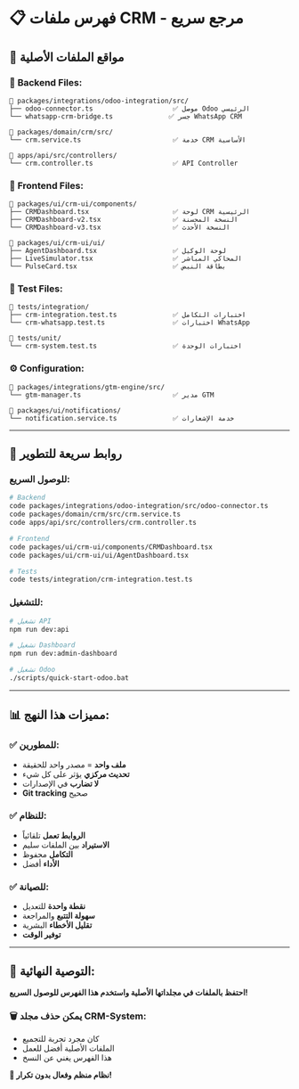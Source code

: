 # 📋 فهرس ملفات CRM - مرجع سريع

## 🔗 **مواقع الملفات الأصلية**

### 🔧 **Backend Files:**
```
📁 packages/integrations/odoo-integration/src/
├── odoo-connector.ts                    ✅ موصل Odoo الرئيسي
└── whatsapp-crm-bridge.ts              ✅ جسر WhatsApp CRM

📁 packages/domain/crm/src/
└── crm.service.ts                       ✅ خدمة CRM الأساسية

📁 apps/api/src/controllers/
└── crm.controller.ts                    ✅ API Controller
```

### 🎨 **Frontend Files:**
```
📁 packages/ui/crm-ui/components/
├── CRMDashboard.tsx                     ✅ لوحة CRM الرئيسية
├── CRMDashboard-v2.tsx                  ✅ النسخة المحسنة
└── CRMDashboard-v3.tsx                  ✅ النسخة الأحدث

📁 packages/ui/crm-ui/ui/
├── AgentDashboard.tsx                   ✅ لوحة الوكيل
├── LiveSimulator.tsx                    ✅ المحاكي المباشر
└── PulseCard.tsx                        ✅ بطاقة النبض
```

### 🧪 **Test Files:**
```
📁 tests/integration/
├── crm-integration.test.ts              ✅ اختبارات التكامل
└── crm-whatsapp.test.ts                 ✅ اختبارات WhatsApp

📁 tests/unit/
└── crm-system.test.ts                   ✅ اختبارات الوحدة
```

### ⚙️ **Configuration:**
```
📁 packages/integrations/gtm-engine/src/
└── gtm-manager.ts                       ✅ مدير GTM

📁 packages/ui/notifications/
└── notification.service.ts              ✅ خدمة الإشعارات
```

---

## 🚀 **روابط سريعة للتطوير**

### للوصول السريع:
```bash
# Backend
code packages/integrations/odoo-integration/src/odoo-connector.ts
code packages/domain/crm/src/crm.service.ts
code apps/api/src/controllers/crm.controller.ts

# Frontend  
code packages/ui/crm-ui/components/CRMDashboard.tsx
code packages/ui/crm-ui/ui/AgentDashboard.tsx

# Tests
code tests/integration/crm-integration.test.ts
```

### للتشغيل:
```bash
# تشغيل API
npm run dev:api

# تشغيل Dashboard
npm run dev:admin-dashboard

# تشغيل Odoo
./scripts/quick-start-odoo.bat
```

---

## 📊 **مميزات هذا النهج:**

### ✅ **للمطورين:**
- **ملف واحد** = مصدر واحد للحقيقة
- **تحديث مركزي** يؤثر على كل شيء
- **لا تضارب** في الإصدارات
- **Git tracking** صحيح

### ✅ **للنظام:**
- **الروابط تعمل** تلقائياً
- **الاستيراد** بين الملفات سليم
- **التكامل** محفوظ
- **الأداء** أفضل

### ✅ **للصيانة:**
- **نقطة واحدة** للتعديل
- **سهولة التتبع** والمراجعة
- **تقليل الأخطاء** البشرية
- **توفير الوقت**

---

## 🎯 **التوصية النهائية:**

**احتفظ بالملفات في مجلداتها الأصلية واستخدم هذا الفهرس للوصول السريع!**

### 🗑️ **يمكن حذف مجلد CRM-System:**
- كان مجرد تجربة للتجميع
- الملفات الأصلية أفضل للعمل
- هذا الفهرس يغني عن النسخ

**🎊 نظام منظم وفعال بدون تكرار!**
